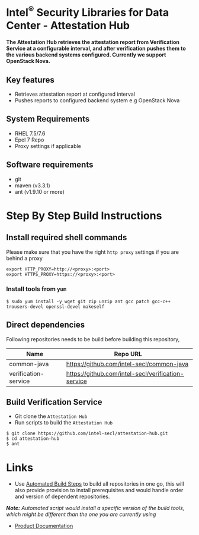 # Intel<sup>®</sup> Security Libraries for Data Center  - Attestation Hub
#### The Attestation Hub retrieves the attestation report from Verification Service at a configurable interval, and after verification pushes them to the various backend systems configured. Currently we support OpenStack Nova. 

## Key features
- Retrieves attestation report at configured interval
- Pushes reports to configured backend system e.g OpenStack Nova

## System Requirements
- RHEL 7.5/7.6
- Epel 7 Repo
- Proxy settings if applicable

## Software requirements
- git
- maven (v3.3.1)
- ant (v1.9.10 or more)

# Step By Step Build Instructions
## Install required shell commands
Please make sure that you have the right `http proxy` settings if you are behind a proxy
```shell
export HTTP_PROXY=http://<proxy>:<port>
export HTTPS_PROXY=https://<proxy>:<port>
```
### Install tools from `yum`
```shell
$ sudo yum install -y wget git zip unzip ant gcc patch gcc-c++ trousers-devel openssl-devel makeself
```

## Direct dependencies
Following repositories needs to be build before building this repository,

| Name                       | Repo URL                                                 |
| -------------------------- | -------------------------------------------------------- |
| common-java                | https://github.com/intel-secl/common-java                |
| verification-service       | https://github.com/intel-secl/verification-service       |

## Build Verification Service

- Git clone the `Attestation Hub`
- Run scripts to build the `Attestation Hub`

```shell
$ git clone https://github.com/intel-secl/attestation-hub.git
$ cd attestation-hub
$ ant
```

# Links
 - Use [Automated Build Steps](https://01.org/intel-secl/documentation/build-installation-scripts) to build all repositories in one go, this will also provide provision to install prerequisites and would handle order and version of dependent repositories.

***Note:** Automated script would install a specific version of the build tools, which might be different than the one you are currently using*
 - [Product Documentation](https://01.org/intel-secl/documentation/intel%C2%AE-secl-dc-product-guide)
